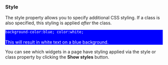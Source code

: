 ### Style

The style property allows you to specify additional CSS styling. If a class is also specified, this styling is applied *after* the class.

<div style="background-color:blue; color:white;">

<code>background-color:blue; color:white;</code><br />
<br />
This will result in white text on a blue background.

</div>

You can see which widgets in a page have styling applied via the style or class property by clicking the <strong>Show styles</strong> button.
